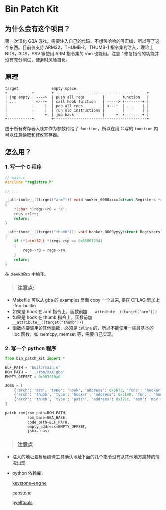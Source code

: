 # Bin Patch Kit

## 为什么会有这个项目？

第一次汉化 GBA 游戏，需要注入自己的代码，不想苦哈哈的写汇编，所以写了这个东西。目前仅支持 ARM32，THUMB-2，THUMB-1 指令集的注入，理论上 NDS，3DS，PSV 等使用 ARM 指令集的 rom 也能用。注意：修复指令的功能并没有充分测试，使用时风险自负。

## 原理

```
target               empty space
+-----------+        +------------------------------------------+
| jmp empty | ---->  | push all regs        |        function   |
| ...       | <---+  | call hook function   | -----> +--------+ |
|           |     |  | pop all regs         | <---+  | ...    | |
|           |     |  | run old instructions |     |  |        | |
|           |     +- | jmp back             |     +- +--------+ |
+-----------+        +------------------------------------------+
```
由于所有寄存器入栈并作为参数传给了 ```function```，所以在用 C 写的 ```function``` 内可以任意读取和修改寄存器。

## 怎么用？

### 1. 写一个 C 程序

```c
// main.c
#include "registers.h"

// ...

__attribute__((target("arm"))) void hooker_0000xxxx(struct Registers *regs)
{
    *(char *)regs->r0 = 'X';
    regs->r1++;
    return;
}

__attribute__((target("thumb"))) void hooker_0000yyyy(struct Registers *regs)
{
    if (*(uint32_t *)regs->sp == 0x08001234)
    {
        regs->r3 = regs->r4;
    }
    return;
}
```

在 [devkitPro](https://github.com/devkitPro/installer/releases) 中编译。

> ### 注意点:
* Makefile 可以从 gba 的 examples 里面 copy 一个过来, 要在 CFLAG 里加上 -fno-builtin
* 如果是 hook 在 arm 指令上，函数前加 ``` __attribute__((target("arm")))``` 
* 如果是 hook 在 thumb 指令上，函数前加 ``` __attribute__((target("thumb")))```
* 函数内要调用的其他函数，必须是 ```inline``` 的，所以不能使用一些最基本的 libc 函数，如 memcpy, memset 等，需要自己实现。

### 2. 写一个 python 程序
```python
from bin_patch_kit import *

ELF_PATH = 'build/main.o'
ROM_PATH = '../rom/XXX.gba'
EMPTY_OFFSET = 0x003919a0

JOBS = [
    {'arch': 'arm', 'type': 'hook', 'address': 0x5b7c, 'func': 'hooker_0000xxxx'},
    {'arch': 'thumb', 'type': 'hooker', 'address': 0x2190, 'func': 'hooker_0000yyyy'},
    {'arch': 'thumb', 'type': 'patch', 'address': 0x186c, 'asm': 'mov r8, r8; mov r8, r8;'},
]

patch_rom(rom_path=ROM_PATH,
          rom_base=GBA_BASE,
          code_path=ELF_PATH,
          empty_address=EMPTY_OFFSET,
          jobs=JOBS)

```
> ### 注意点
* 注入的地址要用反编译工具确认地址下面的几个指令没有从其他地方跳转的情况出现
* python 依赖库：
  
  [keystone-engine](https://pypi.org/project/keystone-engine/)

  [capstone](https://pypi.org/project/capstone/)

  [pyelftools](https://pypi.org/project/pyelftools/)